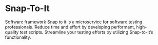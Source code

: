 # Snap-To-It
Software framework
Snap to it is a microservice for software testing professionals. Reduce time and effort by developing performant, high-quality test scripts. Streamline your testing efforts by utilizing Snap-to-it’s functionality. 
